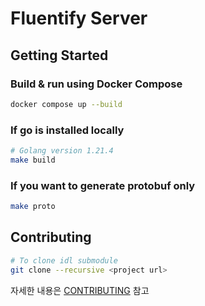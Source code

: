 # Fluentify Server

## Getting Started

### Build & run using Docker Compose

```bash
docker compose up --build
```

### If go is installed locally

```bash
# Golang version 1.21.4
make build
```

### If you want to generate protobuf only

```bash
make proto
```

## Contributing

```bash
# To clone idl submodule
git clone --recursive <project url>
```

자세한 내용은 [CONTRIBUTING](CONTRIBUTING.md) 참고
